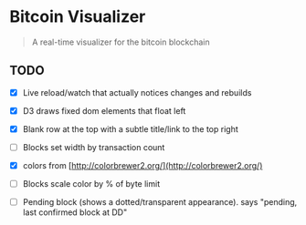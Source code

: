 # Bitcoin Visualizer

> A real-time visualizer for the bitcoin blockchain


## TODO

- [x] Live reload/watch that actually notices changes and rebuilds
- [x] D3 draws fixed dom elements that float left
- [x] Blank row at the top with a subtle title/link to the top right
- [ ] Blocks set width by transaction count
- [x] colors from [http://colorbrewer2.org/](http://colorbrewer2.org/)
- [ ] Blocks scale color by % of byte limit
- [ ] Pending block (shows a dotted/transparent appearance). says "pending, last confirmed block at DD"


